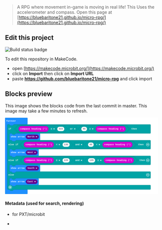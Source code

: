 > A RPG where movement in-game is moving in real life!
> This Uses the accelerometer and compass.
> Open this page at [https://bluebaritone21.github.io/micro-rpg/](https://bluebaritone21.github.io/micro-rpg/)

## Edit this project 

![Build status badge](https://github.com/bluebaritone21/micro-rpg/workflows/MakeCode/badge.svg)

To edit this repository in MakeCode.

* open [https://makecode.microbit.org/](https://makecode.microbit.org/)
* click on **Import** then click on **Import URL**
* paste **https://github.com/bluebaritone21/micro-rpg** and click import

## Blocks preview

This image shows the blocks code from the last commit in master.
This image may take a few minutes to refresh.

![A rendered view of the blocks](https://github.com/bluebaritone21/micro-rpg/raw/master/.github/makecode/blocks.png)

#### Metadata (used for search, rendering)

* for PXT/microbit
<script src="https://makecode.com/gh-pages-embed.js"></script><script>makeCodeRender("{{ site.makecode.home_url }}", "{{ site.github.owner_name }}/{{ site.github.repository_name }}");</script>
*
